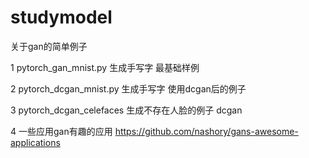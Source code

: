 # studymodel
关于gan的简单例子

1 pytorch_gan_mnist.py  生成手写字 最基础样例 

2 pytorch_dcgan_mnist.py  生成手写字 使用dcgan后的例子

3 pytorch_dcgan_celefaces  生成不存在人脸的例子 dcgan

4 一些应用gan有趣的应用 https://github.com/nashory/gans-awesome-applications

